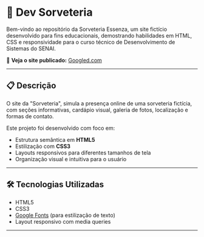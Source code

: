 # 🍦 Dev Sorveteria

Bem-vindo ao repositório da Sorveteria Essenza, um site fictício desenvolvido para fins educacionais,
demostrando habilidades em HTML, CSS e responsividade para o curso técnico de Desenvolvimento de Sistemas do SENAI.

🔗 **Veja o site publicado:**
[Googled.com](https://google.com)

---
## 📋 Descrição
O site da "Sorveteria", simula a presença online de uma sorveteria fictícia, com seções informativas, cardápio visual, galeria de fotos, localização e formas de contato.


Este projeto foi desenvolvido com foco em:


- Estrutura semântica em **HTML5**
- Estilização com **CSS3**
- Layouts responsivos para diferentes tamanhos de tela
- Organização visual e intuitiva para o usuário


---


## 🛠️ Tecnologias Utilizadas


- HTML5
- CSS3
- [Google Fonts](https://fonts.google.com/) (para estilização de texto)
- Layout responsivo com media queries

-----